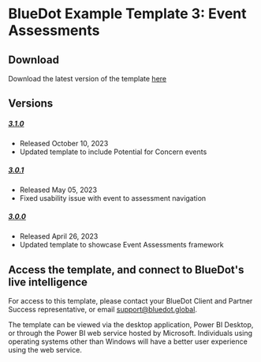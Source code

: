 # BlueDot Example Template 3: Event Assessments

## Download

Download the latest version of the template [here](https://github.com/BlueDot-global/bluedot-support/raw/main/Example%20Templates/Power%20BI/Template%203%20-%20Event%20Assessments/template3-event-assessments-v3.1.0.pbix)

## Versions

##### [3.1.0](https://github.com/BlueDot-global/bluedot-support/raw/EVENTv3.1.0/Example%20Templates/Power%20BI/Template%203%20-%20Event%20Assessments/template3-event-assessments-v3.1.0.pbix)
- Released October 10, 2023
- Updated template to include Potential for Concern events

##### [3.0.1](https://github.com/BlueDot-global/bluedot-support/raw/EVENTv3.0.1/Example%20Templates/Power%20BI/Template%203%20-%20Event%20Assessments/template3-event-assessments-v3.0.1.pbix)
- Released May 05, 2023
- Fixed usability issue with event to assessment navigation

##### [3.0.0](https://github.com/BlueDot-global/bluedot-support/raw/EVENTv3.0.0/Example%20Templates/Power%20BI/Template%203%20-%20Event%20Assessments/template3-event-assessments-v3.0.0.pbix)
- Released April 26, 2023
- Updated template to showcase Event Assessments framework

## Access the template, and connect to BlueDot's live intelligence

For access to this template, please contact your BlueDot Client and Partner Success representative, or email support@bluedot.global.

The template can be viewed via the desktop application, Power BI Desktop, or through the Power BI web service hosted by Microsoft. Individuals using operating systems other than Windows will have a better user experience using the web service.